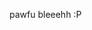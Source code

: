 pawfu bleeehh :P

<!---
pawfu/pawfu is a ✨ special ✨ repository because its `README.md` (this file) appears on your GitHub profile.
You can click the Preview link to take a look at your changes.
--->
